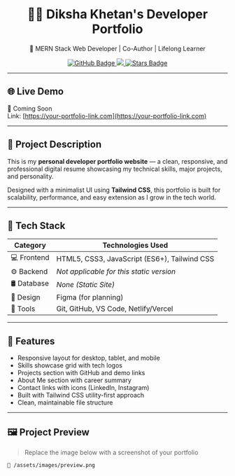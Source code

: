 <h1 align="center">👩‍💻 Diksha Khetan's Developer Portfolio</h1>
<p align="center">
  🚀 MERN Stack Web Developer | Co-Author | Lifelong Learner
</p>

<p align="center">
  <a href="https://github.com/dikshakh011">
    <img src="https://img.shields.io/github/followers/khetandiksha11d?label=Follow&style=social" alt="GitHub Badge" />
  </a>
  <a href="https://www.linkedin.com/in/diksha-khetan-0a33b4227">
    <img src="https://img.shields.io/badge/LinkedIn-blue?style=flat-square&logo=linkedin&labelColor=blue" />
  </a>
  <a href="https://github.com/dikshakh011/DikshaKhetan/stargazers">
    <img src="https://img.shields.io/github/stars/khetandiksha11d/skills-portfolio" alt="Stars Badge"/>
  </a>
</p>

---

## 🌐 Live Demo

🚧 Coming Soon  
Link: [https://your-portfolio-link.com](https://your-portfolio-link.com)

---

## 📌 Project Description

This is my **personal developer portfolio website** — a clean, responsive, and professional digital resume showcasing my technical skills, major projects, and personality.

Designed with a minimalist UI using **Tailwind CSS**, this portfolio is built for scalability, performance, and easy extension as I grow in the tech world.

---

## 🚀 Tech Stack

| Category      | Technologies Used                          |
|---------------|---------------------------------------------|
| 💻 Frontend    | HTML5, CSS3, JavaScript (ES6+), Tailwind CSS |
| ⚙️ Backend     | *Not applicable for this static version*    |
| 🛢 Database    | *None (Static Site)*                       |
| 🎨 Design     | Figma (for planning)                        |
| 🧰 Tools       | Git, GitHub, VS Code, Netlify/Vercel        |

---

## 🎯 Features

- Responsive layout for desktop, tablet, and mobile
- Skills showcase grid with tech logos
- Projects section with GitHub and demo links
- About Me section with career summary
- Contact links with icons (LinkedIn, Instagram)
- Built with Tailwind CSS utility-first approach
- Clean, maintainable file structure

---

## 🖼️ Project Preview

> Replace the image below with a screenshot of your portfolio

```bash
📂 /assets/images/preview.png

